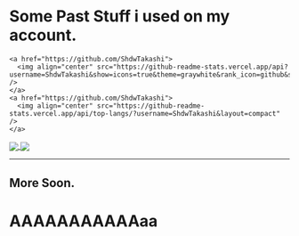 # Some Past Stuff i used on my account.

```
<a href="https://github.com/ShdwTakashi">
  <img align="center" src="https://github-readme-stats.vercel.app/api?username=ShdwTakashi&show=icons=true&theme=graywhite&rank_icon=github&show_icon=True" />
</a>
<a href="https://github.com/ShdwTakashi">
  <img align="center" src="https://github-readme-stats.vercel.app/api/top-langs/?username=ShdwTakashi&layout=compact" />
</a>
```
<a href="https://github.com/ShdwTakashi">
  <img align="center" src="https://github-readme-stats.vercel.app/api?username=ShdwTakashi&show=icons=true&theme=graywhite&rank_icon=github&show_icon=True" />
</a>
<a href="https://github.com/ShdwTakashi">
  <img align="center" src="https://github-readme-stats.vercel.app/api/top-langs/?username=ShdwTakashi&layout=compact" />
</a>

------------
## More Soon.



# AAAAAAAAAAAaa
